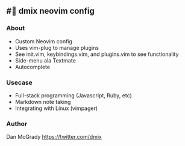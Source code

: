 # dmix neovim config
---

### About

- Custom Neovim config
- Uses vim-plug to manage plugins
- See init.vim, keybindings.vim, and plugins.vim to see functionality
- Side-menu ala Textmate
- Autocomplete

### Usecase

- Full-stack programming (Javascript, Ruby, etc)
- Markdown note taking
- Integrating with Linux (vimpager)

### Author

Dan McGrady
https://twitter.com/dmix
